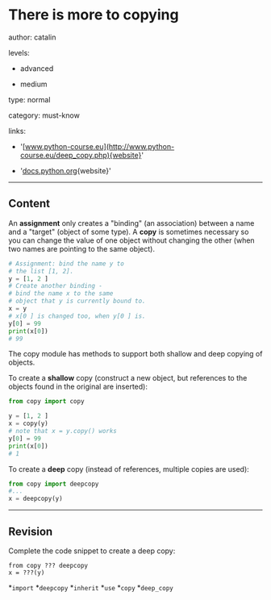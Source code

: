 # There is more to copying
author: catalin

levels:

  - advanced

  - medium

type: normal

category: must-know

links:

  - '[www.python-course.eu](http://www.python-course.eu/deep_copy.php){website}'

  - '[docs.python.org](https://docs.python.org/3.5/library/copy.html){website}'

---
## Content

An **assignment** only creates a "binding" (an association) between a name and a "target" (object of some type). A  **copy** is sometimes necessary so you can change the value of one object without changing the other (when two names are pointing to the same object).
```python
# Assignment: bind the name y to 
# the list [1, 2].
y = [1, 2 ]
# Create another binding - 
# bind the name x to the same 
# object that y is currently bound to.
x = y 
# x[0 ] is changed too, when y[0 ] is. 
y[0] = 99
print(x[0])
# 99 
```
The copy module has methods to support both shallow and deep copying of objects.

To create a **shallow** copy (construct a new object, but references to the objects found in the original are inserted):
```python
from copy import copy

y = [1, 2 ]
x = copy(y)
# note that x = y.copy() works
y[0] = 99
print(x[0])
# 1

```
To create a **deep** copy (instead of references, multiple copies are used):
```python
from copy import deepcopy
#...
x = deepcopy(y)
```

---
## Revision

Complete the code snippet to create a deep copy:

```
from copy ??? deepcopy
x = ???(y)
```
*`import` 
*`deepcopy` 
*`inherit` 
*`use` 
*`copy` 
*`deep_copy`
